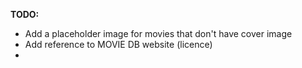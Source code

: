 **TODO:**

- Add a placeholder image for movies that don't have cover image
- Add reference to MOVIE DB website (licence)
- 
